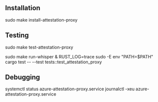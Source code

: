 ## Installation
sudo make install-attestation-proxy

## Testing
sudo make test-attestation-proxy

sudo make run-whisper &
RUST_LOG=trace sudo -E env "PATH=$PATH"  cargo test -- --test tests::test_attestation_proxy

## Debugging
systemctl status azure-attestation-proxy.service
journalctl -xeu azure-attestation-proxy.service